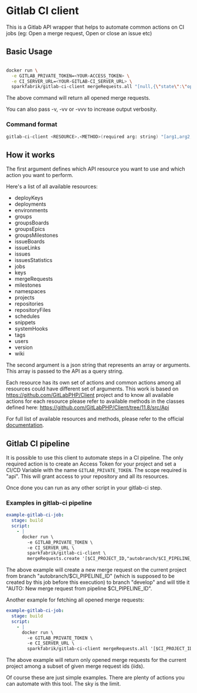 # Gitlab CI client

This is a Gitlab API wrapper that helps to automate common actions on CI jobs (eg: Open a merge request, Open or close an issue etc)

## Basic Usage

```bash

docker run \
  -e GITLAB_PRIVATE_TOKEN=<YOUR-ACCESS_TOKEN> \
  -e CI_SERVER_URL=<YOUR-GITLAB-CI_SERVER_URL> \
  sparkfabrik/gitlab-ci-client mergeRequests.all "[null,{\"state\":\"opened\"}]"
```
The above command will return all opened merge requests.

You can also pass -v, -vv or -vvv to increase output verbosity.

### Command format

```bash
gitlab-ci-client <RESOURCE>.<METHOD>(required arg: string) "[arg1,arg2,...,argN]" (optional arg: array of arguments as json string)
```

## How it works
The first argument defines which API resource you want to use and which action you want to perform.

Here's a list of all available resources:
- deployKeys
- deployments
- environments
- groups
- groupsBoards
- groupsEpics
- groupsMilestones
- issueBoards
- issueLinks
- issues
- issuesStatistics
- jobs
- keys
- mergeRequests
- milestones
- namespaces
- projects
- repositories
- repositoryFiles
- schedules
- snippets
- systemHooks
- tags
- users
- version
- wiki

The second argument is a json string that represents an array or arguments.
This array is passed to the API as a query string.


Each resource has its own set of actions and common actions among all resources could have different set of arguments.
This work is based on https://github.com/GitLabPHP/Client project and to know all available actions for 
each resource please refer to available methods in the classes defined here: https://github.com/GitLabPHP/Client/tree/11.8/src/Api

For full list of available resources and methods,
please refer to the official [documentation](https://docs.gitlab.com/ee/api/).

## Gitlab CI pipeline
It is possible to use this client to automate steps in a CI pipeline. The only required action is to 
create an Access Token for your project and set a CI/CD Variable with the name `GITLAB_PRIVATE_TOKEN`. The scope required is "api".
This will grant access to your repository and all its resources.

Once done you can run as any other script in your gitlab-ci step.
### Examples in gitlab-ci pipeline
```yaml
example-gitlab-ci-job:
  stage: build
  script:
    - |
      docker run \
        -e GITLAB_PRIVATE_TOKEN \
        -e CI_SERVER_URL \
        sparkfabrik/gitlab-ci-client \
        mergeRequests.create '[$CI_PROJECT_ID,"autobranch/$CI_PIPELINE_ID","develop","AUTO: New merge request from pipeline $CI_PIPELINE_ID"]'
```
The above example will create a new merge request on the current project from branch "autobranch/$CI_PIPELINE_ID"
(which is supposed to be created by this job before this execution) to branch "develop" and will title it "AUTO: New merge request from pipeline $CI_PIPELINE_ID".

Another example for fetching all opened merge requests:
```yaml
example-gitlab-ci-job:
  stage: build
  script:
    - |
      docker run \
        -e GITLAB_PRIVATE_TOKEN \
        -e CI_SERVER_URL \
        sparkfabrik/gitlab-ci-client mergeRequests.all '[$CI_PROJECT_ID,{"state":"opened","iids":[123,456]}]'
```
The above example will return only opened merge requests for the current project among a subset of given merge request ids (iids).


Of course these are just simple examples. There are plenty of actions you can automate with this tool. The sky is the limit.
